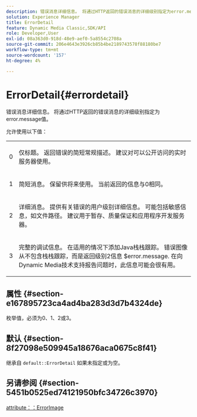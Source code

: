 ```yaml
---
description: 错误消息详细信息。 将通过HTTP返回的错误消息的详细级别指定为error.message值。
solution: Experience Manager
title: ErrorDetail
feature: Dynamic Media Classic,SDK/API
role: Developer,User
exl-id: 08a363d0-918d-48e9-aef0-5a8554c2708a
source-git-commit: 206e4643e3926cb85b4be2189743578f88180be7
workflow-type: tm+mt
source-wordcount: '157'
ht-degree: 4%

---
```


# ErrorDetail{#errordetail}

错误消息详细信息。 将通过HTTP返回的错误消息的详细级别指定为error.message值。

允许使用以下值：

<table id="simpletable_26DC72727F224F2C8E97BF26619DB68B"> 
 <tr class="strow"> 
  <td class="stentry"> <p>0 </p></td> 
  <td class="stentry"> <p>仅标题。 返回错误的简短常规描述。 建议对可以公开访问的实时服务器使用。 </p></td> 
 </tr> 
 <tr class="strow"> 
  <td class="stentry"> <p>1 </p></td> 
  <td class="stentry"> <p>简短消息。 保留供将来使用。 当前返回的信息与0相同。 </p></td> 
 </tr> 
 <tr class="strow"> 
  <td class="stentry"> <p>2 </p></td> 
  <td class="stentry"> <p>详细消息。 提供有关错误的用户级别详细信息。 可能包括敏感信息，如文件路径。 建议用于暂存、质量保证和应用程序开发服务器。 </p></td> 
 </tr> 
 <tr class="strow"> 
  <td class="stentry"> <p>3 </p></td> 
  <td class="stentry"> <p>完整的调试信息。 在适用的情况下添加Java栈栈跟踪。 错误图像从不包含栈栈跟踪，而是返回级别2信息 <span class="codeph"> $error.message</span>. 在向Dynamic Media技术支持报告问题时，此信息可能会很有用。 </p></td> 
 </tr> 
</table>

## 属性 {#section-e167895723ca4ad4ba283d3d7b4324de}

枚举值，必须为0、1、2或3。

## 默认 {#section-8f27098e509945a18676aca0675c8f41}

继承自 `default::ErrorDetail` 如果未指定或为空。

## 另请参阅 {#section-5451b0525ed74121950bfc34726c3970}

[attribute：：ErrorImage](../../../../../is-api/image-catalog/image-serving-api-ref/c-image-catalog-reference/c-attributes-reference/r-errorimage.md#reference-c494d5d8b2584fe3800f35baabd0292c)
